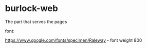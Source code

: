 # burlock-web
The part that serves the pages


font: <link href='https://fonts.googleapis.com/css?family=Raleway:800' rel='stylesheet' type='text/css'>

https://www.google.com/fonts/specimen/Raleway - font weight 800
